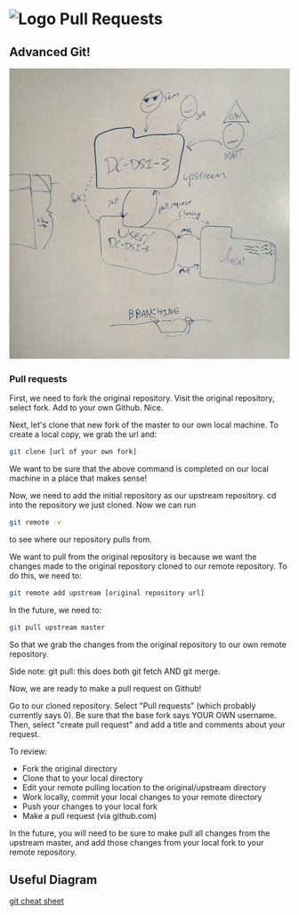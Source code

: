 # ![Logo](https://ga-dash.s3.amazonaws.com/production/assets/logo-9f88ae6c9c3871690e33280fcf557f33.png) Pull Requests

## Advanced Git!

![diagram](./git-diagram.jpg)

### Pull requests

First, we need to fork the original repository. Visit the original repository, select fork. Add to your own Github. Nice.

Next, let's clone that new fork of the master to our own local machine. To create a local copy, we grab the url and:

```bash
git clone [url of your own fork]
```

We want to be sure that the above command is completed on our local machine in a place that makes sense!

Now, we need to add the initial repository as our upstream repository. cd into the repository we just cloned. Now we can run

```bash
git remote -v
```

to see where our repository pulls from.

We want to pull from the original repository is because we want the changes made to the original repository cloned to our remote repository. To do this, we need to:

```bash
git remote add upstream [original repository url]
```

In the future, we need to:

```bash
git pull upstream master
```

So that we grab the changes from the original repository to our own remote repository.

Side note: git pull: this does both git fetch AND git merge.


Now, we are ready to make a pull request on Github!

Go to our cloned repository. Select "Pull requests" (which probably currently says 0). Be sure that the base fork says YOUR OWN username. Then, select "create pull request" and add a title and comments about your request.

To review:
- Fork the original directory
- Clone that to your local directory
- Edit your remote pulling location to the original/upstream directory
- Work locally, commit your local changes to your remote directory
- Push your changes to your local fork
- Make a pull request (via github.com)


In the future, you will need to be sure to make pull all changes from the upstream master, and add those changes from your local fork to your remote repository. 


## Useful Diagram

[git cheat sheet](http://files.zeroturnaround.com/pdf/zt_git_cheat_sheet.pdf)